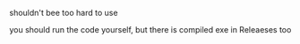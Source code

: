 shouldn't bee too hard to use

you should run the code yourself, but there is compiled exe in Releaeses too
